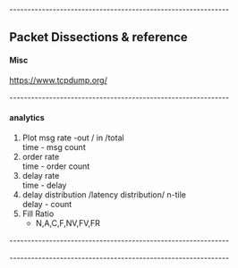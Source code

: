-------------------------------------------------------------<br/>

## Packet Dissections & reference<br/>

#### Misc<br/>
https://www.tcpdump.org/<br/>


-------------------------------------------------------------<br/>
#### analytics<br/>

1. Plot msg rate -out / in /total<br/>
  time - msg count<br/>
2. order rate <br/>
   time - order count<br/>
3. delay rate<br/>
   time - delay<br/>
4. delay distribution /latency distribution/ n-tile <br/>
   delay - count<br/>
5. Fill Ratio<br/>
   - N,A,C,F,NV,FV,FR<br/>

-------------------------------------------------------------<br/>


-------------------------------------------------------------<br/>